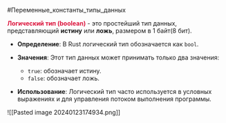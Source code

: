 #Переменные_константы_типы_данных

<span style="color:crimson;"><b>Логический тип (boolean)</b></span> - это простейший тип данных, представляющий **истину** или **ложь**, размером в 1 байт(8 бит).

- **Определение**: В Rust логический тип обозначается как `bool`.
- **Значения**: Этот тип данных может принимать только два значения:
  - `true`: обозначает истину.
  - `false`: обозначает ложь.

- **Использование**: Логический тип часто используется в условных выражениях и для управления потоком выполнения программы.


![[Pasted image 20240123174934.png]]